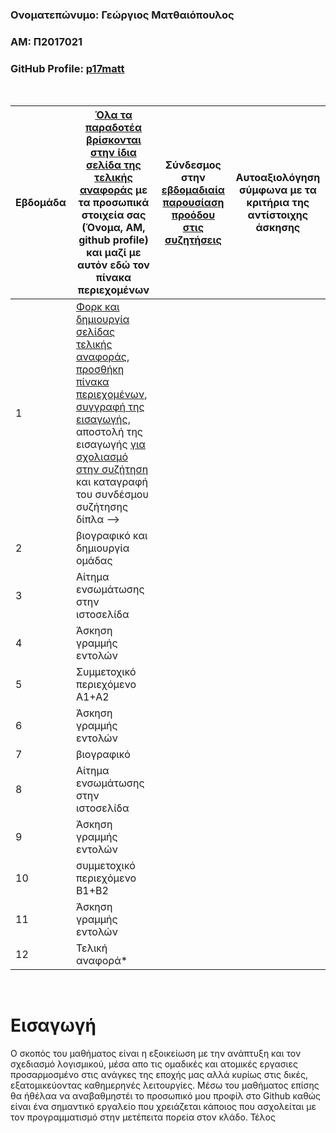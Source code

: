 ### Ονοματεπώνυμο: Γεώργιος Ματθαιόπουλος

### ΑΜ: Π2017021 

### GitHub Profile: [p17matt](https://github.com/p17matt)

<br/>

| Εβδομάδα | [Όλα τα παραδοτέα βρίσκονται στην ίδια σελίδα της τελικής αναφοράς](https://courses-ionio.github.io/help/deliverables/) με τα προσωπικά στοιχεία σας (Όνομα, ΑΜ, github profile) και μαζί με αυτόν εδώ τον πίνακα περιεχομένων | Σύνδεσμος στην [εβδομαδιαία παρουσίαση προόδου στις συζητήσεις](https://github.com/courses-ionio/help/discussions/categories/show-and-tell) | Αυτοαξιολόγηση σύμφωνα με τα κριτήρια της αντίστοιχης άσκησης |
| --- | --- | --- | --- |
| 1 | [Φορκ και δημιουργία σελίδας τελικής αναφοράς](https://courses-ionio.github.io/help/guide/), [προσθήκη πίνακα περιεχομένων](https://raw.githubusercontent.com/courses-ionio/sw/master/README.md), [συγγραφή της εισαγωγής](https://courses-ionio.github.io/help/intro/), αποστολή της εισαγωγής [για σχολιασμό στην συζήτηση](https://github.com/courses-ionio/help/discussions/categories/show-and-tell) και καταγραφή του συνδέσμου συζήτησης δίπλα --> | | |
| 2 | βιογραφικό και δημιουργία ομάδας | | |
| 3 | Αίτημα ενσωμάτωσης στην ιστοσελίδα | | |
| 4 | Άσκηση γραμμής εντολών | | |
| 5 | Συμμετοχικό περιεχόμενο A1+A2 | | |
| 6 | Άσκηση γραμμής εντολών | | |
| 7 | βιογραφικό | | |
| 8 | Αίτημα ενσωμάτωσης στην ιστοσελίδα | | |
| 9 | Άσκηση γραμμής εντολών | | |
| 10 | συμμετοχικό περιεχόμενο B1+B2 | | |
| 11 | Άσκηση γραμμής εντολών | | |
| 12 | Τελική αναφορά* | | |
<br/>

# Εισαγωγή  
O σκοπός του μαθήματος είναι η εξοικείωση με την ανάπτυξη και τον σχεδιασμό λογισμικού, μέσα απο τις ομαδικές και ατομικές εργασιες  προσαρμοσμένο στις ανάγκες της εποχής μας αλλά κυρίως στις δικές, εξατομικεύοντας καθημερηνές λειτουργίες. Μέσω του μαθήματος επίσης θα ήθέλαα να αναβαθμηστέι το προσωπικό μου προφίλ στο Github καθώς είναι ένα σημαντικό εργαλείο που χρειάζεται κάποιος που ασχολείται με τον προγραμματισμό στην μετέπειτα πορεία στον κλάδο. Τέλος
